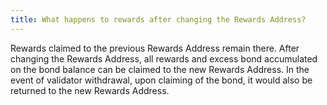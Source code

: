 ```yaml
---
title: What happens to rewards after changing the Rewards Address?
---
```


Rewards claimed to the previous Rewards Address remain there. After changing the Rewards Address, all rewards and excess bond accumulated on the bond balance can be claimed to the new Rewards Address. In the event of validator withdrawal, upon claiming of the bond, it would also be returned to the new Rewards Address.
